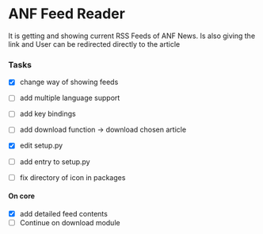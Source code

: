 # ANF Feed Reader
It is getting and showing current RSS Feeds
of ANF News. Is also giving the link and
User can be redirected directly to the article


### Tasks
- [x] change way of showing feeds

- [ ] add multiple language support

- [ ] add key bindings

- [ ] add download function -> download chosen article

- [x] edit setup.py

- [ ] add entry to setup.py

- [ ] fix directory of icon in packages

#### On core
- [x] add detailed feed contents
- [ ] Continue on download module
